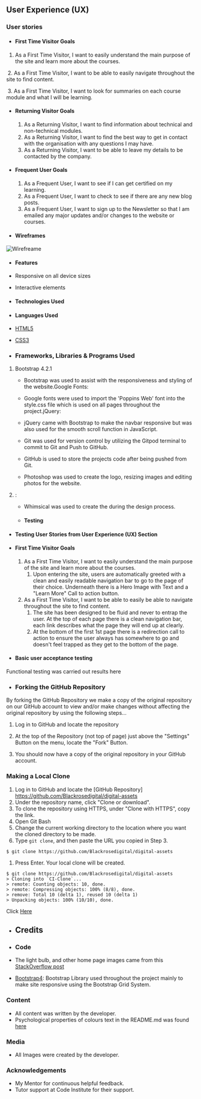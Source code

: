 ## User Experience (UX)

### User stories

- #### First Time Visitor Goals

1. As a First Time Visitor, I want to easily understand the main purpose of the site and learn more about the courses.

​ 2. As a First Time Visitor, I want to be able to easily navigate throughout the site to find content.

​ 3. As a First Time Visitor, I want to look for summaries on each course module and what I will be learning.

- #### Returning Visitor Goals

  1. As a Returning Visitor, I want to find information about technical and non-technical modules.
  2. As a Returning Visitor, I want to find the best way to get in contact with the organisation with any questions I may have.
  3. As a Returning Visitor, I want to be able to leave my details to be contacted by the company.

- #### Frequent User Goals

  1. As a Frequent User, I want to see if I can get certified on my learning.
  2. As a Frequent User, I want to check to see if there are any new blog posts.
  3. As a Frequent User, I want to sign up to the Newsletter so that I am emailed any major updates and/or changes to the website or courses.

- #### Wireframes

![Wirefreame](link/to/wireframe) 

- #### Features

- Responsive on all device sizes
- Interactive elements

- #### Technologies Used

- #### Languages Used

- [HTML5](https://en.wikipedia.org/wiki/HTML5)
- [CSS3](https://en.wikipedia.org/wiki/Cascading_Style_Sheets)

- ### Frameworks, Libraries & Programs Used

1. Bootstrap 4.2.1

   - Bootstrap was used to assist with the responsiveness and styling of the website.Google Fonts:

   - Google fonts were used to import the 'Poppins Web' font into the style.css file which is used on all pages throughout the project.jQuery:

   - jQuery came with Bootstrap to make the navbar responsive but was also used for the smooth scroll function in JavaScript.

   - Git was used for version control by utilizing the Gitpod terminal to commit to Git and Push to GitHub.

   - GitHub is used to store the projects code after being pushed from Git.

   - Photoshop was used to create the logo, resizing images and editing photos for the website.

2. :

   - Whimsical was used to create the during the design process.

   - #### Testing

- #### Testing User Stories from User Experience (UX) Section

- #### First Time Visitor Goals

  1. As a First Time Visitor, I want to easily understand the main purpose of the site and learn more about the courses.
     1. Upon entering the site, users are automatically greeted with a clean and easily readable navigation bar to go to the page of their choice. Underneath there is a Hero Image with Text and a "Learn More" Call to action button.
  2. As a First Time Visitor, I want to be able to easily be able to navigate throughout the site to find content.
     1. The site has been designed to be fluid and never to entrap the user. At the top of each page there is a clean navigation bar, each link describes what the page they will end up at clearly.
     2. At the bottom of the first 1st page there is a redirection call to action to ensure the user always has somewhere to go and doesn't feel trapped as they get to the bottom of the page.

- #### Basic user acceptance testing     

Functional testing was carried out results here 

- ### Forking the GitHub Repository

By forking the GitHub Repository we make a copy of the original repository on our GitHub account to view and/or make changes without affecting the original repository by using the following steps...

1. Log in to GitHub and locate the repository

   [GitHub]: https://github.com/Blackrosedigital/digital-assets

2. At the top of the Repository (not top of page) just above the "Settings" Button on the menu, locate the "Fork" Button.

3. You should now have a copy of the original repository in your GitHub account.

### Making a Local Clone

1. Log in to GitHub and locate the [GitHub Repository] https://github.com/Blackrosedigital/digital-assets
2. Under the repository name, click "Clone or download".
3. To clone the repository using HTTPS, under "Clone with HTTPS", copy the link.
4. Open Git Bash
5. Change the current working directory to the location where you want the cloned directory to be made.
6. Type `git clone`, and then paste the URL you copied in Step 3.

```
$ git clone https://github.com/Blackrosedigital/digital-assets
```

1. Press Enter. Your local clone will be created.

```
$ git clone https://github.com/Blackrosedigital/digital-assets
> Cloning into `CI-Clone`...
> remote: Counting objects: 10, done.
> remote: Compressing objects: 100% (8/8), done.
> remove: Total 10 (delta 1), reused 10 (delta 1)
> Unpacking objects: 100% (10/10), done.
```

Click [Here](https://help.github.com/en/github/creating-cloning-and-archiving-repositories/cloning-a-repository#cloning-a-repository-to-github-desktop) 

- ## Credits

- ### Code

- The light bulb, and other home page images came from this [StackOverflow post](https://stock.adobe.com//)
- [Bootstrap4](https://getbootstrap.com/docs/4.4/getting-started/introduction/): Bootstrap Library used throughout the project mainly to make site responsive using the Bootstrap Grid System.

### Content

- All content was written by the developer.
- Psychological properties of colours text in the README.md was found [here](http://www.colour-affects.co.uk/psychological-properties-of-colours)

### Media

- All Images were created by the developer.

### Acknowledgements

- My Mentor for continuous helpful feedback.
- Tutor support at Code Institute for their support.



